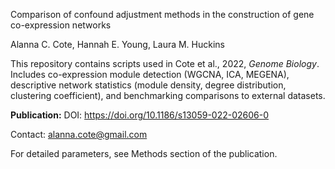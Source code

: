 Comparison of confound adjustment methods in the construction of gene co-expression networks

Alanna C. Cote, Hannah E. Young, Laura M. Huckins

This repository contains scripts used in Cote et al., 2022, *Genome Biology*. Includes co-expression module detection (WGCNA, ICA, MEGENA), descriptive network statistics (module density, degree distribution, clustering coefficient), and benchmarking comparisons to external datasets.

**Publication:** DOI: https://doi.org/10.1186/s13059-022-02606-0

Contact: alanna.cote@gmail.com

For detailed parameters, see Methods section of the publication.
